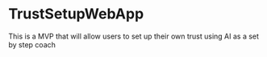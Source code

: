 # TrustSetupWebApp
This is a MVP that will allow users to set up their own trust using AI as a set by step coach
